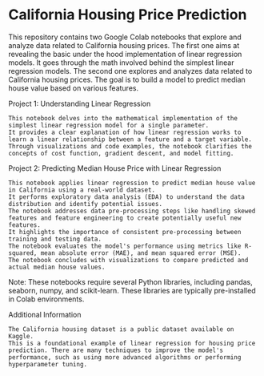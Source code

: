 # California Housing Price Prediction

This repository contains two Google Colab notebooks that explore and analyze data related to California housing prices. The first one aims at revealing the basic under the hood implementation of linear regression models. It goes through the math involved behind the simplest linear regression models. The second one explores and analyzes data related to California housing prices. The goal is to build a model to predict median house value based on various features.

Project 1: Understanding Linear Regression

    This notebook delves into the mathematical implementation of the simplest linear regression model for a single parameter.
    It provides a clear explanation of how linear regression works to learn a linear relationship between a feature and a target variable.
    Through visualizations and code examples, the notebook clarifies the concepts of cost function, gradient descent, and model fitting.

Project 2: Predicting Median House Price with Linear Regression

    This notebook applies linear regression to predict median house value in California using a real-world dataset.
    It performs exploratory data analysis (EDA) to understand the data distribution and identify potential issues.
    The notebook addresses data pre-processing steps like handling skewed features and feature engineering to create potentially useful new features.
    It highlights the importance of consistent pre-processing between training and testing data.
    The notebook evaluates the model's performance using metrics like R-squared, mean absolute error (MAE), and mean squared error (MSE).
    The notebook concludes with visualizations to compare predicted and actual median house values.

Note: These notebooks require several Python libraries, including pandas, seaborn, numpy, and scikit-learn. These libraries are typically pre-installed in Colab environments.

Additional Information

    The California housing dataset is a public dataset available on Kaggle.
    This is a foundational example of linear regression for housing price prediction. There are many techniques to improve the model's performance, such as using more advanced algorithms or performing hyperparameter tuning.
